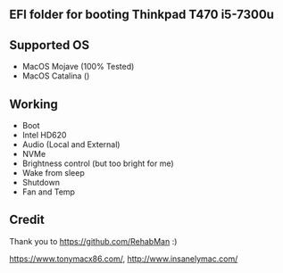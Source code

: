 ## EFI folder for booting Thinkpad T470 i5-7300u

## Supported OS
 - MacOS Mojave (100% Tested)
 - MacOS Catalina ()

## Working
 - Boot
 - Intel HD620
 - Audio (Local and External)
 - NVMe
 - Brightness control (but too bright for me)
 - Wake from sleep
 - Shutdown 
 - Fan and Temp


  
## Credit

  Thank you to https://github.com/RehabMan :)
  
  https://www.tonymacx86.com/,
  http://www.insanelymac.com/
  
